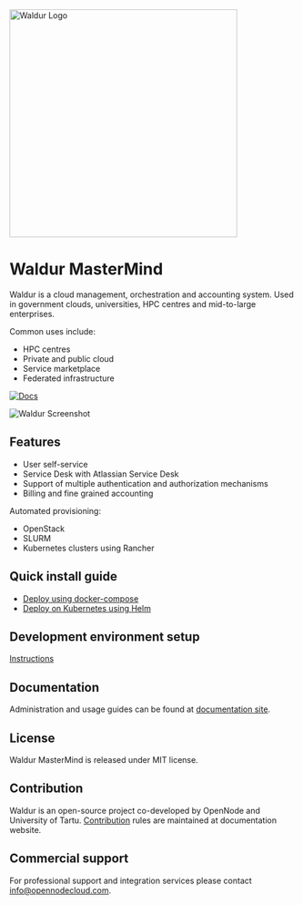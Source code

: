 <img src="https://waldur.com/assets/img/logo.svg" alt="Waldur Logo" width="400"/>

# Waldur MasterMind

Waldur is a cloud management, orchestration and accounting system. Used in government clouds, universities, HPC centres and mid-to-large enterprises.

Common uses include:

* HPC centres
* Private and public cloud
* Service marketplace
* Federated infrastructure

[![Docs](https://img.shields.io/badge/Docs-docs.waldur.com-green)](https://docs.waldur.com)

![Waldur Screenshot](https://docs.waldur.com/about/img/org-dashboard.png)

## Features

* User self-service
* Service Desk with Atlassian Service Desk
* Support of multiple authentication and authorization mechanisms
* Billing and fine grained accounting

Automated provisioning:

* OpenStack
* SLURM
* Kubernetes clusters using Rancher

## Quick install guide

* [Deploy using docker-compose](https://docs.waldur.com/admin-guide/deployment/docker-compose/)
* [Deploy on Kubernetes using Helm](https://docs.waldur.com/admin-guide/deployment/helm/)

## Development environment setup

[Instructions](https://github.com/waldur/waldur-mastermind/blob/develop/docs/guide/install-from-src.md)

## Documentation

Administration and usage guides can be found at [documentation site](http://docs.waldur.com).

## License

Waldur MasterMind is released under MIT license.

## Contribution

Waldur is an open-source project co-developed by OpenNode and University of Tartu. [Contribution](https://docs.waldur.com/about/contributing/) rules are maintained at documentation website.

## Commercial support

For professional support and integration services please contact <info@opennodecloud.com>.
